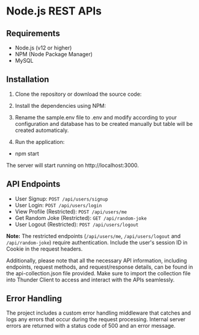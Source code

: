 # Node.js REST APIs

## Requirements

- Node.js (v12 or higher)
- NPM (Node Package Manager)
- MySQL

## Installation

1. Clone the repository or download the source code:

2. Install the dependencies using NPM:

3. Rename the sample.env file to .env and modify according to your configuration and database has to be created manually but table will be created automaticaly.

4. Run the application:

- npm start

The server will start running on http://localhost:3000.

## API Endpoints

- User Signup: `POST /api/users/signup`
- User Login: `POST /api/users/login`
- View Profile (Restricted): `POST /api/users/me`
- Get Random Joke (Restricted): `GET /api/random-joke`
- User Logout (Restricted): `POST /api/users/logout`

**Note:** The restricted endpoints (`/api/users/me`, `/api/users/logout` and `/api/random-joke`) require authentication. Include the user's session ID in Cookie in the request headers.

Additionally, please note that all the necessary API information, including endpoints, request methods, and request/response details, can be found in the api-collection.json file provided. Make sure to import the collection file into Thunder Client to access and interact with the APIs seamlessly.

## Error Handling

The project includes a custom error handling middleware that catches and logs any errors that occur during the request processing. Internal server errors are returned with a status code of 500 and an error message.
